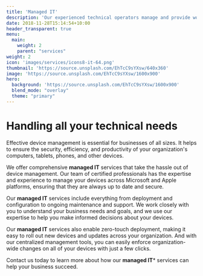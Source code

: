 ```yaml
---
title: 'Managed IT'
description: 'Our experienced technical operators manage and provide world class support for all of your devices'
date: 2018-11-28T15:14:54+10:00
header_transparent: true
menu:
  main:
    weight: 2
    parent: "services"
weight: 2
icon: 'images/services/icons8-it-64.png'
thumbnail: 'https://source.unsplash.com/EhTcC9sYXsw/640x360'
image: 'https://source.unsplash.com/EhTcC9sYXsw/1600x900'
hero:
  background: 'https://source.unsplash.com/EhTcC9sYXsw/1600x900'
  blend_mode: "overlay"
  theme: "primary"
---
```


# Handling all your technical needs

Effective device management is essential for businesses of all sizes. It helps to ensure the security, efficiency, and productivity of your organization's computers, tablets, phones, and other devices.

We offer comprehensive **managed IT** services that take the hassle out of device management. Our team of certified professionals has the expertise and experience to manage your devices across Microsoft and Apple platforms, ensuring that they are always up to date and secure.

Our **managed IT** services include everything from deployment and configuration to ongoing maintenance and support. We work closely with you to understand your business needs and goals, and we use our expertise to help you make informed decisions about your devices.

Our **managed IT** services also enable zero-touch deployment, making it easy to roll out new devices and updates across your organization. And with our centralized management tools, you can easily enforce organization-wide changes on all of your devices with just a few clicks.

Contact us today to learn more about how our **managed IT*** services can help your business succeed.
